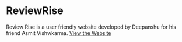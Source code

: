 # ReviewRise
Review Rise is a user friendly website developed by Deepanshu for his friend Asmit Vishwkarma.
[View the Website](https://anujbalak.github.io/ReviewRise/)
